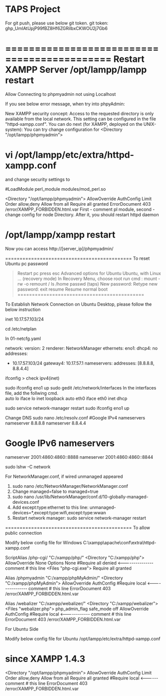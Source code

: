 # TAPS Project

For git push, please use below git token.
git token: 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

============================================
Restart XAMPP Server 
/opt/lampp/lampp restart
============================================
Allow Connecting to phpmyadmin not using Localhost

If you see below error message, when try into phpyAdmin:

New XAMPP security concept:
Access to the requested directory is only available from the local network.
This setting can be configured in the file "httpd-xampp.conf".
You can do next (for XAMPP, deployed on the UNIX-system): You can try change configuration for <Directory "/opt/lampp/phpmyadmin">

# vi /opt/lampp/etc/extra/httpd-xampp.conf
and change security settings to

#LoadModule perl_module        modules/mod_perl.so

<Directory "/opt/lampp/phpmyadmin">
    AllowOverride AuthConfig Limit
    Order allow,deny
    Allow from all
    Require all granted
    ErrorDocument 403 /error/XAMPP_FORBIDDEN.html.var
</Directory>
First - comment pl module, second - change config for node Directory. After it, you should restart httpd daemon

# /opt/lampp/xampp restart
Now you can access http://[server_ip]/phpmyadmin/


============================================
To reset Ubuntu pc password
> Restart pc 
> press esc 
> Advanced options for Ubuntu
> Ubuntu, with Linux ... (recovery mode)
> In Recovery Menu, choose root
> run cmd : mount -rw -o remount /
> ls /home
> passwd (taps)
> New password:
> Retype new password:
> exit
> resume Resume normal boot
============================================

To Establish Network Connection on Ubuntu Desktop, please follow the below instruction

inet 10.17.57.103/24 

cd /etc/netplan
          
In 01-netcfg.yaml       
                                                                 
network:
 version: 2
 renderer: NetworkManager
 ethernets:
  eno1:
   dhcp4: no
   addresses:
   - 10.17.57.103/24
   gateway4: 10.17.57.1
   nameservers:
    addresses: [8.8.8.8, 8.8.4.4]

ifconfig > check ipv4(inet)

sudo ifconfig eno1 up
sudo gedit /etc/network/interfaces
     In the interfaces file, add the follwing cmd.  
      auto lo
      iface lo inet loopback
      auto eth0
      iface eth0 inet dhcp
      
sudo service network-manager restart
sudo ifconfig eno1 up

Change DNS
sudo nano /etc/resolv.conf
#Google IPv4 nameservers
nameserver 8.8.8.8
nameserver 8.8.4.4

# Google IPv6 nameservers
nameserver 2001:4860:4860::8888
nameserver 2001:4860:4860::8844

sudo lshw -C network

For NetworkManager.conf, if wired unmanaged appeared
1. sudo nano /etc/NetworkManager/NetworkManager.conf
2. Change managed=false to managed=true
3. sudo nano /usr/lib/NetworkManager/conf.d/10-globally-managed-devices.conf
4. Add except:type:ethernet to this line: unmanaged-devices=*,except:type:wifi,except:type:wwan
5. Restart network manager: sudo service network-manager restart

============================================
To allow public connection 

Modify below config file for Windows
C:\xampp\apache\conf\extra\httpd-xampp.conf

ScriptAlias /php-cgi/ "C:/xampp/php/"
<Directory "C:/xampp/php">
    AllowOverride None
    Options None
    #Require all denied   <--------------- comment # this line
    <Files "php-cgi.exe">
          Require all granted
    </Files>
</Directory>

Alias /phpmyadmin "C:/xampp/phpMyAdmin/"
<Directory "C:/xampp/phpMyAdmin">
    AllowOverride AuthConfig
    #Require local    <--------------- comment # this line
    ErrorDocument 403 /error/XAMPP_FORBIDDEN.html.var
</Directory>

Alias /webalizer "C:/xampp/webalizer/"
<Directory "C:/xampp/webalizer">
    <IfModule php_module>
    <Files "webalizer.php">
      php_admin_flag safe_mode off
    </Files>
    </IfModule>
    AllowOverride AuthConfig
    #Require local <------------ comment # this line 
    ErrorDocument 403 /error/XAMPP_FORBIDDEN.html.var
</Directory>

For Ubuntu Side

Modify below config file for Ubuntu
/opt/lampp/etc/extra/httpd-xampp.conf

# since XAMPP 1.4.3
<Directory "/opt/lampp/phpmyadmin">
    AllowOverride AuthConfig Limit
    Order allow,deny
    Allow from all
    Require all granted
    #Require local  <------ comment # this line
    ErrorDocument 403 /error/XAMPP_FORBIDDEN.html.var
</Directory>
